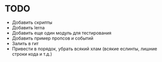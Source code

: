 # TODO

- Добавить скрипты
- Добавить lerna
- Добавить еще один модуль для тестирования
- Добавить пример пропсов и событий
- Залить в гит
- Привести в порядок, убрать всякий хлам (всякие еслинты, лишние строки кода и т.д.)
